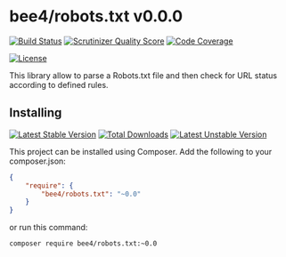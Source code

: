 bee4/robots.txt v0.0.0
======================

[![Build Status](https://travis-ci.org/bee4/robots.txt.svg?branch=develop)](https://travis-ci.org/bee4/robots.txt)
[![Scrutinizer Quality Score](https://scrutinizer-ci.com/g/bee4/robots.txt/badges/quality-score.png?s=e908698796250470837da1aee3d5f1de58abe42b)](https://scrutinizer-ci.com/g/bee4/robots.txt/)
[![Code Coverage](https://scrutinizer-ci.com/g/bee4/robots.txt/badges/coverage.png?s=458223269fcf1205044aaa271d0bbfc08f1c7f95)](https://scrutinizer-ci.com/g/bee4/robots.txt/)

[![License](https://poser.pugx.org/bee4/robots.txt/license.png)](https://packagist.org/packages/bee4/robots.txt)

This library allow to parse a Robots.txt file and then check for URL status according to defined rules.


Installing
----------
[![Latest Stable Version](https://poser.pugx.org/bee4/robots.txt/v/stable.png)](https://packagist.org/packages/bee4/robots.txt)
[![Total Downloads](https://poser.pugx.org/bee4/robots.txt/downloads.png)](https://packagist.org/packages/bee4/robots.txt)
[![Latest Unstable Version](https://poser.pugx.org/bee4/robots.txt/v/unstable.png)](https://packagist.org/packages/bee4/robots.txt)

This project can be installed using Composer. Add the following to your composer.json:

```JSON
{
    "require": {
        "bee4/robots.txt": "~0.0"
    }
}
```

or run this command:

```Shell
composer require bee4/robots.txt:~0.0
```
